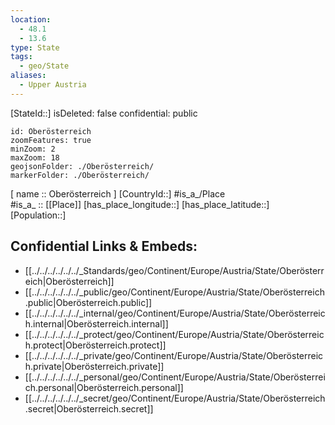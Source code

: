```yaml
---
location:
  - 48.1
  - 13.6
type: State
tags:
  - geo/State
aliases:
  - Upper Austria
---
```


[StateId::] 
isDeleted: false
confidential: public

```leaflet
id: Oberösterreich
zoomFeatures: true 
minZoom: 2 
maxZoom: 18
geojsonFolder: ./Oberösterreich/
markerFolder: ./Oberösterreich/
```

[ name :: Oberösterreich ] 
[CountryId::] 
#is_a_/Place  
#is_a_ :: [[Place]] 
[has_place_longitude::] 
[has_place_latitude::] 
[Population::] 



## Confidential Links & Embeds: 
- [[../../../../../../_Standards/geo/Continent/Europe/Austria/State/Oberösterreich|Oberösterreich]] 
- [[../../../../../../_public/geo/Continent/Europe/Austria/State/Oberösterreich.public|Oberösterreich.public]] 
- [[../../../../../../_internal/geo/Continent/Europe/Austria/State/Oberösterreich.internal|Oberösterreich.internal]] 
- [[../../../../../../_protect/geo/Continent/Europe/Austria/State/Oberösterreich.protect|Oberösterreich.protect]] 
- [[../../../../../../_private/geo/Continent/Europe/Austria/State/Oberösterreich.private|Oberösterreich.private]] 
- [[../../../../../../_personal/geo/Continent/Europe/Austria/State/Oberösterreich.personal|Oberösterreich.personal]] 
- [[../../../../../../_secret/geo/Continent/Europe/Austria/State/Oberösterreich.secret|Oberösterreich.secret]] 
